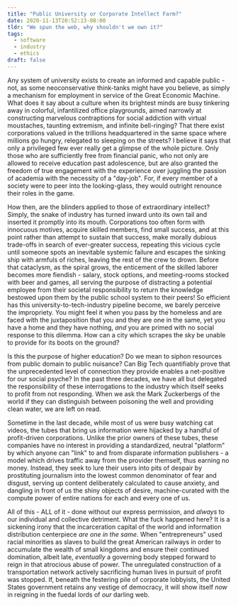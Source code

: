 ```yaml
---
title: "Public University or Corporate Intellect Farm?"
date: 2020-11-13T20:52:13-08:00
tldr: "We spun the web, why shouldn't we own it?"
tags: 
  - software
  - industry
  - ethics
draft: false
---
```

Any system of university exists to create an informed and capable public - not, as some
neoconservative think-tanks might have you believe, as simply a mechanism for employment
in service of the Great Economic Machine. What does it say about a culture when its
brightest minds are busy tinkering away in colorful, infantilized office playgrounds,
aimed narrowly at constructing marvelous contraptions for social addiction with virtual
moustaches, taunting extremism, and infinite bell-ringing? That there exist corporations
valued in the trillions headquartered in the same space where millions go hungry,
relegated to sleeping on the streets? I believe it says that only a privileged few ever
really get a glimpse of the whole picture. Only those who are sufficiently free from
financial panic, who not only are allowed to receive education past adolescence, but are
also granted the freedom of true engagement with the experience over juggling the passion
of academia with the necessity of a "day-job". For, if every member of a society were to
peer into the looking-glass, they would outright renounce their roles in the game.

How then, are the blinders applied to those of extraordinary intellect? Simply, the snake
of industry has turned inward unto its own tail and inserted it promptly into its mouth.
Corporations too often form with innocuous motives, acquire skilled members, find small
success, and at this point rather than attempt to sustain that success, make morally
dubious trade-offs in search of ever-greater success, repeating this vicious cycle until
someone spots an inevitable systemic failure and escapes the sinking ship with armfuls of
riches, leaving the rest of the crew to drown. Before that cataclysm, as the spiral
grows, the enticement of the skilled laborer becomes more fiendish - salary, stock
options, and meeting-rooms stocked with beer and games, all serving the purpose of
distracting a potential employee from their societal responsibility to return the
knowledge bestowed upon them by the public school system to their peers! So efficient has
this university-to-tech-industry pipeline become, we barely perceive the impropriety. You
might feel it when you pass by the homeless and are faced with the juxtaposition that you
and they are one in the same, yet you have a home and they have nothing, _and_ you are
primed with no social response to this dilemma. How can a city which scrapes the sky be
unable to provide for its boots on the ground?

Is this the purpose of higher education? Do we mean to siphon resources from public
domain to public nuisance? Can Big Tech quantifiably prove that the unprecedented level
of connection they provide enables a net-positive for our social psyche? In the past
three decades, we have all but delegated the responsibility of these interrogations to
the industry which itself seeks to profit from not responding. When we ask the Mark
Zuckerbergs of the world if they can distinguish between poisoning the well and providing
clean water, we are left on read.

Sometime in the last decade, while most of us were busy watching cat videos, the tubes
that bring us information were hijacked by a handful of profit-driven corporations.
Unlike the prior owners of these tubes, these companies have no interest in providing a
standardized, neutral "platform" by which anyone can "link" to and from disparate
information publishers - a model which drives traffic away from the provider themself,
thus earning no money. Instead, they seek to lure their users into pits of despair by
prostituting journalism into the lowest common denominator of fear and disgust, serving
up content deliberately calculated to cause anxiety, and dangling in front of us the
shiny objects of desire, machine-curated with the compute power of entire nations for
each and every one of us.

All of this - ALL of it - done without our express permission, and _always_ to our
individual and collective detriment. What the fuck happened here? It is a sickening irony
that the incarceration capital of the world and information distribution centerpiece
_are one in the same_. When "entrepreneurs" used racial minorities as slaves to build the
great American railways in order to accumulate the wealth of small kingdoms and ensure
their continued domination, albeit late, _eventually_ a governing body stepped forward to
reign in that atrocious abuse of power. The unregulated construction of a transportation
network actively sacrificing human lives in pursuit of profit was stopped. If, beneath
the festering pile of corporate lobbyists, the United States government retains any
vestige of democracy, it will show itself _now_ in reigning in the fuedal lords of _our_
darling web.
